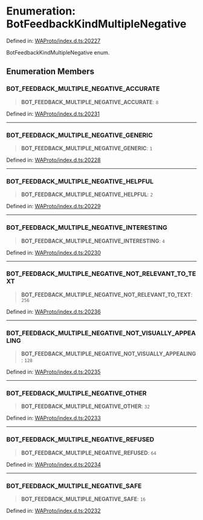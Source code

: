 # Enumeration: BotFeedbackKindMultipleNegative

Defined in: [WAProto/index.d.ts:20227](https://github.com/Fokusdotid/bail/blob/82f46c566476ac566bfd781dede14412fcdfb787/WAProto/index.d.ts#L20227)

BotFeedbackKindMultipleNegative enum.

## Enumeration Members

### BOT\_FEEDBACK\_MULTIPLE\_NEGATIVE\_ACCURATE

> **BOT\_FEEDBACK\_MULTIPLE\_NEGATIVE\_ACCURATE**: `8`

Defined in: [WAProto/index.d.ts:20231](https://github.com/Fokusdotid/bail/blob/82f46c566476ac566bfd781dede14412fcdfb787/WAProto/index.d.ts#L20231)

***

### BOT\_FEEDBACK\_MULTIPLE\_NEGATIVE\_GENERIC

> **BOT\_FEEDBACK\_MULTIPLE\_NEGATIVE\_GENERIC**: `1`

Defined in: [WAProto/index.d.ts:20228](https://github.com/Fokusdotid/bail/blob/82f46c566476ac566bfd781dede14412fcdfb787/WAProto/index.d.ts#L20228)

***

### BOT\_FEEDBACK\_MULTIPLE\_NEGATIVE\_HELPFUL

> **BOT\_FEEDBACK\_MULTIPLE\_NEGATIVE\_HELPFUL**: `2`

Defined in: [WAProto/index.d.ts:20229](https://github.com/Fokusdotid/bail/blob/82f46c566476ac566bfd781dede14412fcdfb787/WAProto/index.d.ts#L20229)

***

### BOT\_FEEDBACK\_MULTIPLE\_NEGATIVE\_INTERESTING

> **BOT\_FEEDBACK\_MULTIPLE\_NEGATIVE\_INTERESTING**: `4`

Defined in: [WAProto/index.d.ts:20230](https://github.com/Fokusdotid/bail/blob/82f46c566476ac566bfd781dede14412fcdfb787/WAProto/index.d.ts#L20230)

***

### BOT\_FEEDBACK\_MULTIPLE\_NEGATIVE\_NOT\_RELEVANT\_TO\_TEXT

> **BOT\_FEEDBACK\_MULTIPLE\_NEGATIVE\_NOT\_RELEVANT\_TO\_TEXT**: `256`

Defined in: [WAProto/index.d.ts:20236](https://github.com/Fokusdotid/bail/blob/82f46c566476ac566bfd781dede14412fcdfb787/WAProto/index.d.ts#L20236)

***

### BOT\_FEEDBACK\_MULTIPLE\_NEGATIVE\_NOT\_VISUALLY\_APPEALING

> **BOT\_FEEDBACK\_MULTIPLE\_NEGATIVE\_NOT\_VISUALLY\_APPEALING**: `128`

Defined in: [WAProto/index.d.ts:20235](https://github.com/Fokusdotid/bail/blob/82f46c566476ac566bfd781dede14412fcdfb787/WAProto/index.d.ts#L20235)

***

### BOT\_FEEDBACK\_MULTIPLE\_NEGATIVE\_OTHER

> **BOT\_FEEDBACK\_MULTIPLE\_NEGATIVE\_OTHER**: `32`

Defined in: [WAProto/index.d.ts:20233](https://github.com/Fokusdotid/bail/blob/82f46c566476ac566bfd781dede14412fcdfb787/WAProto/index.d.ts#L20233)

***

### BOT\_FEEDBACK\_MULTIPLE\_NEGATIVE\_REFUSED

> **BOT\_FEEDBACK\_MULTIPLE\_NEGATIVE\_REFUSED**: `64`

Defined in: [WAProto/index.d.ts:20234](https://github.com/Fokusdotid/bail/blob/82f46c566476ac566bfd781dede14412fcdfb787/WAProto/index.d.ts#L20234)

***

### BOT\_FEEDBACK\_MULTIPLE\_NEGATIVE\_SAFE

> **BOT\_FEEDBACK\_MULTIPLE\_NEGATIVE\_SAFE**: `16`

Defined in: [WAProto/index.d.ts:20232](https://github.com/Fokusdotid/bail/blob/82f46c566476ac566bfd781dede14412fcdfb787/WAProto/index.d.ts#L20232)
